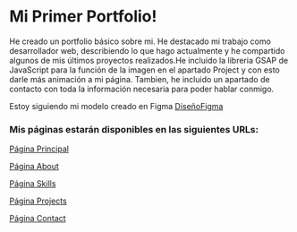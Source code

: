 # Mi Primer Portfolio!
He creado un portfolio básico sobre mi. He destacado mi trabajo como desarrollador web, describiendo lo que hago actualmente y he compartido algunos de mis últimos proyectos realizados.He incluido la libreria GSAP de JavaScript para la función de la imagen en el apartado Project y con esto darle más animación a mi página. Tambien, he incluido un apartado de contacto con toda la información necesaria para poder hablar conmigo.

Estoy siguiendo mi modelo creado en Figma [DiseñoFigma](https://www.figma.com/design/GK3nkgpT32MpsfbDYWEYVs/MiPortfolio?node-id=1435-2&t=w92qBIF7URI3Fz4O-1)


### Mis páginas estarán disponibles en las siguientes URLs:

[Página Principal](https://dmelero1.github.io/portfolioGHPages/)

[Página About](https://dmelero1.github.io/portfolioGHPages/about.html)

[Página Skills](https://dmelero1.github.io/portfolioGHPages/skill.html)

[Página Projects](https://dmelero1.github.io/portfolioGHPages/project.html)

[Página Contact](https://dmelero1.github.io/portfolioGHPages/contact.html)
